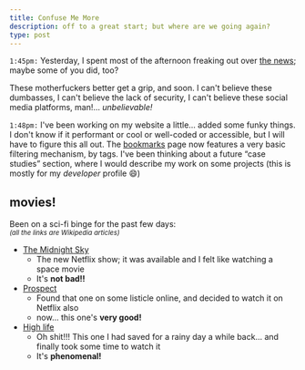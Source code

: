 ```yaml
---
title: Confuse Me More
description: off to a great start; but where are we going again?
type: post
---
```


`1:45pm:` Yesterday, I spent most of the afternoon freaking out over [the news](https://en.wikipedia.org/wiki/2021_storming_of_the_United_States_Capitol); maybe some of you did, too?

These motherfuckers better get a grip, and soon. I can't believe these dumbasses, I can't believe the lack of security, I can't believe these social media platforms, man!... _unbelievable!_

`1:48pm:` I've been working on my website a little... added some funky things. I don't know if it performant or cool or well-coded or accessible, but I will have to figure this all out. The [bookmarks](/bookmarks) page now features a very basic filtering mechanism, by tags. I've been thinking about a future “case studies” section, where I would describe my work on some projects (this is mostly for my _developer_ profile 😄)

## movies!

Been on a sci-fi binge for the past few days:\
_<small>(all the links are Wikipedia articles)</small>_

- [The Midnight Sky](https://en.wikipedia.org/wiki/The_Midnight_Sky)
  - The new Netflix show; it was available and I felt like watching a space movie
  - It's **not bad!!**
- [Prospect](https://en.wikipedia.org/wiki/Prospect_(film))
  - Found that one on some listicle online, and decided to watch it on Netflix also
  - now... this one's **very good!**
- [High life](https://en.wikipedia.org/wiki/High_Life_(2018_film))
  - Oh shit!!! This one I had saved for a rainy day a while back... and finally took some time to watch it
  - It's **phenomenal!**
